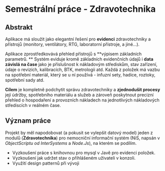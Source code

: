 # Semestrální práce - Zdravotechnika

## Abstrakt
Aplikace má sloužit jako elegantní řešení pro **evidenci** zdravotechniky a přístrojů (monitory, ventilátory, RTG, laboratorní přístroje, a jiné…).

Aplikace zprostředkovává přehled přístrojů s **výpisem základních parametrů.  **
Systém eviduje kromě základních evidenčních údajů i **data závislá na čase** jako je příslušnost k nákladovým střediskům, stav zařízení, údaje o revizích, kalibracích, BTK, metrologii atd. Každá z položek má vazbu na spotřební materiál, který se u ní používá - infuzní sety, hadice, roztoky, spotřební sady atd. 

**Cílem** je kompletně podchytit správu zdravotechniky a 
**zjednodušit procesy** její údržby, spotřebního materiálu a služeb a zároveň poskytnout precizní přehled o hospodaření a provozních nákladech na jednotlivých nákladových střediscích v reálném čase.

## Význam práce 
Projekt by měl napodobovat (a pokusit se vylepšit datový model) jeden z modulů (**Zdravotechnika**) pro nemocniční informační systém (NiS, napsán v _ObjectScriptu od InterSystems_ a _Node.Js_), na kterém se podílím. 
- Vyzkoušení práce s knihovnou pro mysql v Javě pro evidenci položek. 
- Vyzkoušení jak udržet stav o přihlášeném uživateli v konzoli. 
- Využití design patternů při vývoji

 